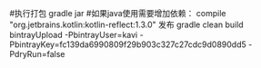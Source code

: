 #执行打包
gradle jar
#如果java使用需要增加依赖： compile "org.jetbrains.kotlin:kotlin-reflect:1.3.0"
发布
gradle clean build bintrayUpload -PbintrayUser=kavi -PbintrayKey=fc139da6990809f29b903c327c27cdc9d0890dd5 -PdryRun=false